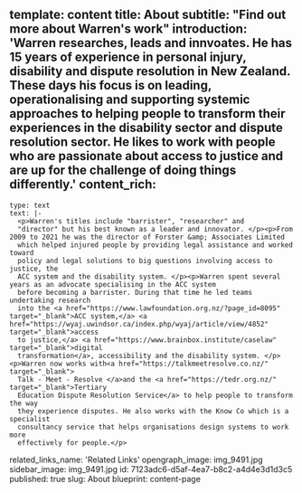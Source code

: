 template: content
title: About
subtitle: "Find out more about Warren's work"
introduction: 'Warren researches, leads and innvoates.  He has 15 years of experience in personal injury, disability and dispute resolution in New Zealand. These days his focus is on leading, operationalising and supporting systemic approaches to helping people to transform their experiences in the disability sector and dispute resolution sector. He likes to work with people who are passionate about access to justice and are up for the challenge of doing things differently.'
content_rich:
  -
    type: text
    text: |-
      <p>Warren's titles include "barrister", "researcher" and
      "director" but his best known as a leader and innovator. </p><p>From 2009 to 2021 he was the director of Forster &amp; Associates Limited
      which helped injured people by providing legal assistance and worked toward
      policy and legal solutions to big questions involving access to justice, the
      ACC system and the disability system. </p><p>Warren spent several years as an advocate specialising in the ACC system
      before becoming a barrister. During that time he led teams undertaking research
      into the <a href="https://www.lawfoundation.org.nz/?page_id=8095" target="_blank">ACC system,</a> <a href="https://wyaj.uwindsor.ca/index.php/wyaj/article/view/4852" target="_blank">access
      to justice,</a> <a href="https://www.brainbox.institute/caselaw" target="_blank">digital
      transformation</a>, accessibility and the disability system. </p><p>Warren now works with<a href="https://talkmeetresolve.co.nz/" target="_blank">
      Talk - Meet - Resolve </a>and the <a href="https://tedr.org.nz/" target="_blank">Tertiary
      Education Dispute Resolution Service</a> to help people to transform the way
      they experience disputes. He also works with the Know Co which is a specialist
      consultancy service that helps organisations design systems to work more
      effectively for people.</p>
related_links_name: 'Related Links'
opengraph_image: img_9491.jpg
sidebar_image: img_9491.jpg
id: 7123adc6-d5af-4ea7-b8c2-a4d4e3d1d3c5
published: true
slug: About
blueprint: content-page
